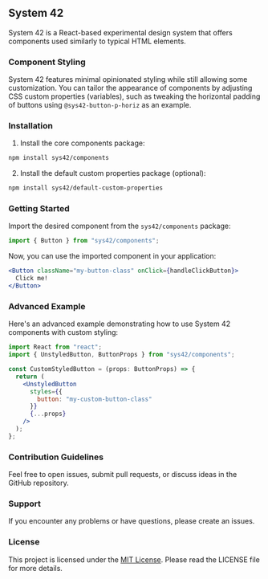 ## System 42

System 42 is a React-based experimental design system that offers components used similarly to typical HTML elements.

### Component Styling

System 42 features minimal opinionated styling while still allowing some customization. You can tailor the appearance of components by adjusting CSS custom properties (variables), such as tweaking the horizontal padding of buttons using `@sys42-button-p-horiz` as an example.

### Installation

1. Install the core components package:

```bash
npm install sys42/components
```

2. Install the default custom properties package (optional):

```bash
npm install sys42/default-custom-properties
```

### Getting Started

Import the desired component from the `sys42/components` package:

```jsx
import { Button } from "sys42/components";
```

Now, you can use the imported component in your application:

```jsx
<Button className="my-button-class" onClick={handleClickButton}>
  Click me!
</Button>
```

### Advanced Example

Here's an advanced example demonstrating how to use System 42 components with custom styling:

```jsx
import React from "react";
import { UnstyledButton, ButtonProps } from "sys42/components";

const CustomStyledButton = (props: ButtonProps) => {
  return (
    <UnstyledButton
      styles={{
        button: "my-custom-button-class"
      }}
      {...props}
    />
  );
};
```

### Contribution Guidelines

Feel free to open issues, submit pull requests, or discuss ideas in the GitHub repository.

### Support

If you encounter any problems or have questions, please create an issues.

### License

This project is licensed under the [MIT License](https://opensource.org/license/mit/). Please read the LICENSE file for more details.
